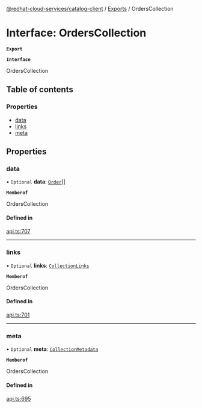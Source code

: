 [@redhat-cloud-services/catalog-client](../README.md) / [Exports](../modules.md) / OrdersCollection

# Interface: OrdersCollection

**`Export`**

**`Interface`**

OrdersCollection

## Table of contents

### Properties

- [data](OrdersCollection.md#data)
- [links](OrdersCollection.md#links)
- [meta](OrdersCollection.md#meta)

## Properties

### data

• `Optional` **data**: [`Order`](Order.md)[]

**`Memberof`**

OrdersCollection

#### Defined in

[api.ts:707](https://github.com/mkholjuraev/javascript-clients/blob/master/packages/catalog/api.ts#L707)

___

### links

• `Optional` **links**: [`CollectionLinks`](CollectionLinks.md)

**`Memberof`**

OrdersCollection

#### Defined in

[api.ts:701](https://github.com/mkholjuraev/javascript-clients/blob/master/packages/catalog/api.ts#L701)

___

### meta

• `Optional` **meta**: [`CollectionMetadata`](CollectionMetadata.md)

**`Memberof`**

OrdersCollection

#### Defined in

[api.ts:695](https://github.com/mkholjuraev/javascript-clients/blob/master/packages/catalog/api.ts#L695)
